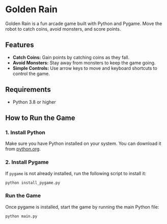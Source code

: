 # Golden Rain

Golden Rain is a fun arcade game built with Python and Pygame. Move the robot to catch coins, avoid monsters, and score points. 

## Features
- **Catch Coins:** Gain points by catching coins as they fall.
- **Avoid Monsters:** Stay away from monsters to keep the game going.
- **Simple Controls:** Use arrow keys to move and keyboard shortcuts to control the game.

## Requirements
- Python 3.8 or higher

## How to Run the Game

### 1. Install Python
Make sure you have Python installed on your system. You can download it from [python.org](https://www.python.org/).

### 2. Install Pygame
If `pygame` is not already installed, run the following script to install it:

```bash
python install_pygame.py
```

### Run the Game

Once pygame is installed, start the game by running the main Python file:
```bash
python main.py
```
